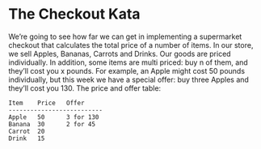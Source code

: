 # The Checkout Kata

We’re going to see how far we can get in implementing a supermarket checkout that calculates the total price of a
number of items. In our store, we sell Apples, Bananas, Carrots and Drinks. Our goods are priced individually. In
addition, some items are multi priced: buy n of them, and they’ll cost you x pounds. For example, an Apple might cost
50 pounds individually, but this week we have a special offer: buy three Apples and they’ll cost you 130. The price
and offer table:


    Item    Price   Offer
    --------------------------
    Apple   50      3 for 130
    Banana  30      2 for 45
    Carrot  20
    Drink   15